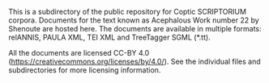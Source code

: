 This is a subdirectory of the public repository for Coptic SCRIPTORIUM corpora.  Documents for the text known as Acephalous Work number 22 by Shenoute are hosted here.  The documents are available in multiple formats: relANNIS, PAULA XML, TEI XML and TreeTagger SGML (*.tt).  

All the documents are licensed CC-BY 4.0 (https://creativecommons.org/licenses/by/4.0/). See the individual files and subdirectories for more licensing information.